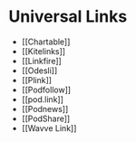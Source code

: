# Universal Links
* [[Chartable]]
* [[Kitelinks]]
* [[Linkfire]]
* [[Odesli]]
* [[Plink]]
* [[Podfollow]]
* [[pod.link]]
* [[Podnews]]
* [[PodShare]]
* [[Wavve Link]]
